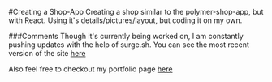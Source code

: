 #Creating a Shop-App
Creating a shop similar to the polymer-shop-app, but with React. Using it's details/pictures/layout, but coding it on my own.

###Comments
Though it's currently being worked on, I am constantly pushing updates with the help of surge.sh. You can see the most recent version of the site [here](http://blaynestoretest.surge.sh/)

Also feel free to checkout my portfolio page [here](http://blaynemarjama.surge.sh/)
